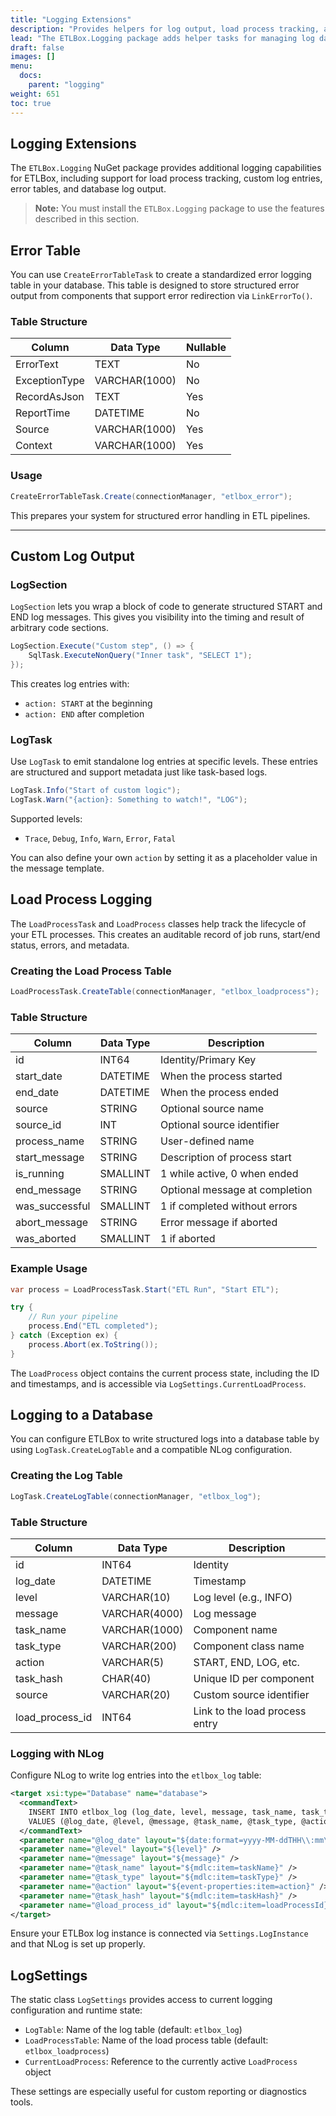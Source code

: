 ```yaml
---
title: "Logging Extensions"
description: "Provides helpers for log output, load process tracking, and database-based logging in ETLBox."
lead: "The ETLBox.Logging package adds helper tasks for managing log data and tracking ETL execution. It includes support for load process management, custom log entries, error tables, and database log storage—extending the built-in logging with practical tooling."
draft: false
images: []
menu:
  docs:
    parent: "logging"
weight: 651
toc: true
---
```


## Logging Extensions

The `ETLBox.Logging` NuGet package provides additional logging capabilities for ETLBox, including support for load process tracking, custom log entries, error tables, and database log output.

> **Note:** You must install the `ETLBox.Logging` package to use the features described in this section.

## Error Table

You can use `CreateErrorTableTask` to create a standardized error logging table in your database. This table is designed to store structured error output from components that support error redirection via `LinkErrorTo()`.

### Table Structure

| Column         | Data Type      | Nullable |
|----------------|----------------|----------|
| ErrorText      | TEXT           | No       |
| ExceptionType  | VARCHAR(1000)  | No       |
| RecordAsJson   | TEXT           | Yes      |
| ReportTime     | DATETIME       | No       |
| Source         | VARCHAR(1000)  | Yes      |
| Context        | VARCHAR(1000)  | Yes      |

### Usage

```csharp
CreateErrorTableTask.Create(connectionManager, "etlbox_error");
```

This prepares your system for structured error handling in ETL pipelines.

---

## Custom Log Output

### LogSection

`LogSection` lets you wrap a block of code to generate structured START and END log messages. This gives you visibility into the timing and result of arbitrary code sections.

```csharp
LogSection.Execute("Custom step", () => {
    SqlTask.ExecuteNonQuery("Inner task", "SELECT 1");
});
```

This creates log entries with:
- `action: START` at the beginning
- `action: END` after completion

### LogTask

Use `LogTask` to emit standalone log entries at specific levels. These entries are structured and support metadata just like task-based logs.

```csharp
LogTask.Info("Start of custom logic");
LogTask.Warn("{action}: Something to watch!", "LOG");
```

Supported levels:
- `Trace`, `Debug`, `Info`, `Warn`, `Error`, `Fatal`

You can also define your own `action` by setting it as a placeholder value in the message template.

## Load Process Logging

The `LoadProcessTask` and `LoadProcess` classes help track the lifecycle of your ETL processes. This creates an auditable record of job runs, start/end status, errors, and metadata.

### Creating the Load Process Table

```csharp
LoadProcessTask.CreateTable(connectionManager, "etlbox_loadprocess");
```

### Table Structure

| Column         | Data Type   | Description                     |
|----------------|-------------|---------------------------------|
| id             | INT64       | Identity/Primary Key            |
| start_date     | DATETIME    | When the process started        |
| end_date       | DATETIME    | When the process ended          |
| source         | STRING      | Optional source name            |
| source_id      | INT         | Optional source identifier      |
| process_name   | STRING      | User-defined name               |
| start_message  | STRING      | Description of process start    |
| is_running     | SMALLINT    | 1 while active, 0 when ended    |
| end_message    | STRING      | Optional message at completion  |
| was_successful | SMALLINT    | 1 if completed without errors   |
| abort_message  | STRING      | Error message if aborted        |
| was_aborted    | SMALLINT    | 1 if aborted                    |

### Example Usage

```csharp
var process = LoadProcessTask.Start("ETL Run", "Start ETL");

try {
    // Run your pipeline
    process.End("ETL completed");
} catch (Exception ex) {
    process.Abort(ex.ToString());
}
```

The `LoadProcess` object contains the current process state, including the ID and timestamps, and is accessible via `LogSettings.CurrentLoadProcess`.

## Logging to a Database

You can configure ETLBox to write structured logs into a database table by using `LogTask.CreateLogTable` and a compatible NLog configuration.

### Creating the Log Table

```csharp
LogTask.CreateLogTable(connectionManager, "etlbox_log");
```

### Table Structure

| Column         | Data Type       | Description                     |
|----------------|------------------|---------------------------------|
| id             | INT64            | Identity                        |
| log_date       | DATETIME         | Timestamp                       |
| level          | VARCHAR(10)      | Log level (e.g., INFO)          |
| message        | VARCHAR(4000)    | Log message                     |
| task_name      | VARCHAR(1000)    | Component name                  |
| task_type      | VARCHAR(200)     | Component class name            |
| action         | VARCHAR(5)       | START, END, LOG, etc.           |
| task_hash      | CHAR(40)         | Unique ID per component         |
| source         | VARCHAR(20)      | Custom source identifier        |
| load_process_id| INT64            | Link to the load process entry  |

### Logging with NLog

Configure NLog to write log entries into the `etlbox_log` table:

```xml
<target xsi:type="Database" name="database">
  <commandText>
    INSERT INTO etlbox_log (log_date, level, message, task_name, task_type, action, task_hash, source, load_process_id)
    VALUES (@log_date, @level, @message, @task_name, @task_type, @action, @task_hash, 'ETL', @load_process_id)
  </commandText>
  <parameter name="@log_date" layout="${date:format=yyyy-MM-ddTHH\\:mm\\:ss.fff}" />
  <parameter name="@level" layout="${level}" />
  <parameter name="@message" layout="${message}" />
  <parameter name="@task_name" layout="${mdlc:item=taskName}" />
  <parameter name="@task_type" layout="${mdlc:item=taskType}" />
  <parameter name="@action" layout="${event-properties:item=action}" />
  <parameter name="@task_hash" layout="${mdlc:item=taskHash}" />
  <parameter name="@load_process_id" layout="${mdlc:item=loadProcessId}" />
</target>
```

Ensure your ETLBox log instance is connected via `Settings.LogInstance` and that NLog is set up properly.

## LogSettings

The static class `LogSettings` provides access to current logging configuration and runtime state:

- `LogTable`: Name of the log table (default: `etlbox_log`)
- `LoadProcessTable`: Name of the load process table (default: `etlbox_loadprocess`)
- `CurrentLoadProcess`: Reference to the currently active `LoadProcess` object

These settings are especially useful for custom reporting or diagnostics tools.

